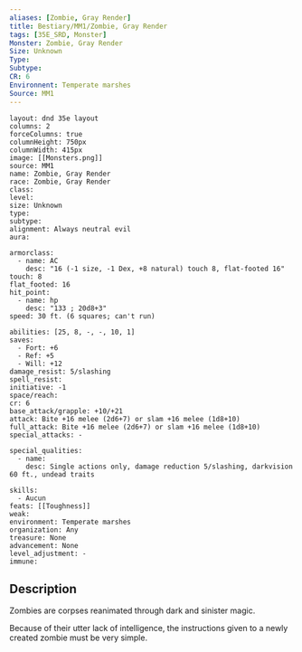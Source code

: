```yaml
---
aliases: [Zombie, Gray Render]
title: Bestiary/MM1/Zombie, Gray Render
tags: [35E_SRD, Monster]
Monster: Zombie, Gray Render
Size: Unknown
Type: 
Subtype: 
CR: 6
Environnent: Temperate marshes
Source: MM1
---
```


```statblock
layout: dnd 35e layout
columns: 2
forceColumns: true
columnHeight: 750px
columnWidth: 415px
image: [[Monsters.png]]
source: MM1
name: Zombie, Gray Render
race: Zombie, Gray Render
class: 
level: 
size: Unknown
type: 
subtype: 
alignment: Always neutral evil
aura: 

armorclass:
  - name: AC
    desc: "16 (-1 size, -1 Dex, +8 natural) touch 8, flat-footed 16"
touch: 8
flat_footed: 16
hit_point:
  - name: hp
    desc: "133 ; 20d8+3"
speed: 30 ft. (6 squares; can't run)

abilities: [25, 8, -, -, 10, 1]
saves:
  - Fort: +6
  - Ref: +5
  - Will: +12
damage_resist: 5/slashing
spell_resist: 
initiative: -1
space/reach: 
cr: 6
base_attack/grapple: +10/+21
attack: Bite +16 melee (2d6+7) or slam +16 melee (1d8+10)
full_attack: Bite +16 melee (2d6+7) or slam +16 melee (1d8+10)
special_attacks: -

special_qualities:
  - name: 
    desc: Single actions only, damage reduction 5/slashing, darkvision 60 ft., undead traits

skills:
  - Aucun
feats: [[Toughness]]
weak: 
environment: Temperate marshes
organization: Any
treasure: None
advancement: None
level_adjustment: -
immune: 
```

## Description

<p>Zombies are corpses reanimated through dark and sinister magic.</p>
<p>Because of their utter lack of intelligence, the instructions given to a newly created zombie must be very simple.</p>